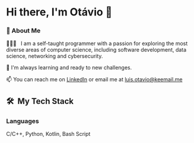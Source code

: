 # Hi there, I'm Otávio 👋
### 🤔 About Me
👨🏻‍💻 &nbsp; I am a self-taught programmer with a passion for exploring the most diverse areas of computer science, including software development, data science, networking and cybersecurity.

🌱 I'm always learning and ready to new challenges.

📫 You can reach me on [LinkedIn](https://www.linkedin.com/in/lu%C3%ADs-ot%C3%A1vio-raimann-2094b5297/) or email me at [luis.otavio@keemail.me](luis.otavio@keemail.me)

<!--
**kkkkseriotavio2/kkkkseriotavio2** is a ✨ _special_ ✨ repository because its `README.md` (this file) appears on your GitHub profile.
- 🔭 I’m currently working on ...
- 👀 I love software development, game development, networking and GNU/Linux.
-  I’m currently learning Kotlin.
- 👯 I’m looking to collaborate on free software (*libre*).
- 🤔 I’m looking for help with ...
- 💬 Ask me about ...
- ⚡ Fun fact: ...
-->
## 🛠 &nbsp;My Tech Stack
### Languages
C/C++, Python, Kotlin, Bash Script

<!--
### My Latest Work
